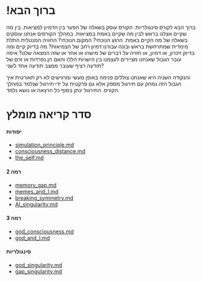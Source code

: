 !ברוך הבא
====

ברוך הבא לקורס סינגולריות. הקורס עוסק בשאלה של הפער בין הדמיון למציאות. בין מה שקיים אצלנו בראש לבין מה שקיים באמת במציאות. במהלך הקורסים אנחנו עוסקים בשאלה של מה הקיים באמת. הרגע הנוכחי? המקום הנוכחי? החוויה המנטלית התלת מימדית שמתרחשת בראש ובונה עבורנו דמיון רחב של הצמיאות? מה בדיוק קיים ומה בדיוק זיכרון, או דמיון, או חזרה על דברים של מישהו או אחר או שזה המצאה שלנו? איפה עובר הגבול שאנחנו מציירים לעצמנו בין הישויות הללו והאם הן נפרדות או זרם של תודעה רציף שעובר ממצב תודעה אחד לשני? 

והנקודה השניה היא שאנחנו צוללים פנימה באופן מעשי ומרגישים לא רק תאורטית איך הגבול הזה נמחק עם תירגול מספק אלא גם פרקטית על ידי תירגול שנלמד במהלך הקורס. התירגול ינתן בסוף כל הרצאה או נושא נלמד. 

סדר קריאה מומלץ
=====

#### יסודות

- [simulation_principle.md](simulation_principle.md)
- [consciousness_distance.md](consciousness_distance.md)
- [the_self.md](the_self.md)

#### רמה 2
- [memory_gap.md](memory_gap.md)
- [memes_and_I.md](memes_and_I.md)
- [breaking_symmetry.md](breaking_symmetry.md)
- [AI_singularity.md](AI_singularity.md)

#### רמה 3
- [god_consciousness.md](god_consciousness.md)
- [god_and_I.md](god_and_I.md)

#### סינגולריות
- [god_singularity.md](god_singularity.md)
- [gap_singularity.md](gap_singularity.md)

